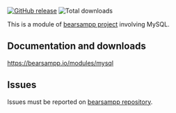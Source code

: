 [![GitHub release](https://img.shields.io/github/release/bearsampp/module-mysql.svg?style=flat-square)](https://github.com/bearsampp/module-mysql/releases/latest)
![Total downloads](https://img.shields.io/github/downloads/bearsampp/module-mysql/total.svg?style=flat-square)

This is a module of [bearsampp project](https://github.com/bearsampp/bearsampp) involving MySQL.

## Documentation and downloads

https://bearsampp.io/modules/mysql

## Issues

Issues must be reported on [bearsampp repository](https://github.com/bearsampp/bearsampp/issues).
